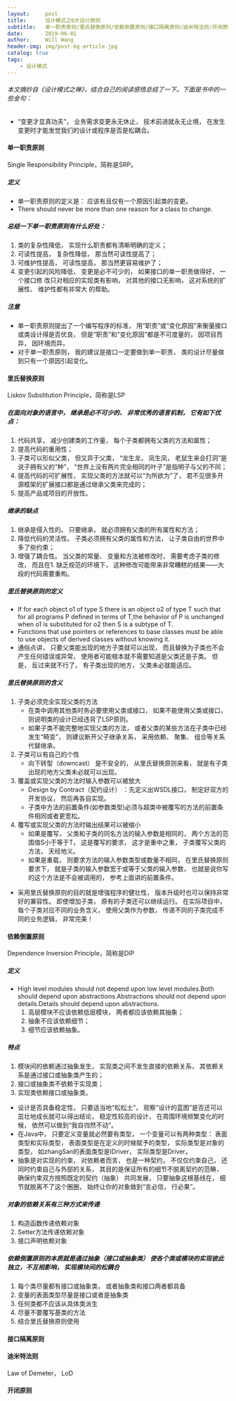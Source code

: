 ```yaml
---
layout:     post
title:      设计模式之6大设计原则
subtitle:   单一职责原则/里氏替换原则/依赖倒置原则/接口隔离原则/迪米特法则/开闭原则
date:       2019-06-01
author:     Will Wang
header-img: img/post-bg-article.jpg
catalog: true
tags:
    - 设计模式
---
```


###### 本文摘抄自《设计模式之禅》，结合自己的阅读感悟总结了一下。下面是书中的一些金句：
- “变更才显真功夫”， 业务需求变更永无休止， 技术前进就永无止境， 在发生变更时才能发觉我们的设计或程序是否是松耦合。

#### 单一职责原则
Single Responsibility Principle，简称是SRP。 
##### 定义
- 单一职责原则的定义是： 应该有且仅有一个原因引起类的变更。
- There should never be more than one reason for a class to change.

##### 总结一下单一职责原则有什么好处：
1. 类的复杂性降低， 实现什么职责都有清晰明确的定义；
1. 可读性提高， 复杂性降低， 那当然可读性提高了；
1. 可维护性提高， 可读性提高， 那当然更容易维护了；
1. 变更引起的风险降低， 变更是必不可少的， 如果接口的单一职责做得好， 一个接口修
改只对相应的实现类有影响， 对其他的接口无影响， 这对系统的扩展性、 维护性都有非常大
的帮助。

##### 注意 
- 单一职责原则提出了一个编写程序的标准， 用“职责”或“变化原因”来衡量接口或类设计得是否优良， 但是“职责”和“变化原因”都是不可度量的， 因项目而异， 因环境而异。
- 对于单一职责原则， 我的建议是接口一定要做到单一职责， 类的设计尽量做到只有一个原因引起变化。


#### 里氏替换原则
Liskov Substitution Principle，简称是LSP
##### 在面向对象的语言中， 继承是必不可少的、 非常优秀的语言机制， 它有如下优点：
1. 代码共享， 减少创建类的工作量， 每个子类都拥有父类的方法和属性；
1. 提高代码的重用性；
1. 子类可以形似父类， 但又异于父类， “龙生龙， 凤生凤， 老鼠生来会打洞”是说子拥有父的“种”， “世界上没有两片完全相同的叶子”是指明子与父的不同；
1. 提高代码的可扩展性， 实现父类的方法就可以“为所欲为”了， 君不见很多开源框架的扩展接口都是通过继承父类来完成的；
1. 提高产品或项目的开放性。

##### 继承的缺点
1. 继承是侵入性的。 只要继承， 就必须拥有父类的所有属性和方法；
1. 降低代码的灵活性。 子类必须拥有父类的属性和方法， 让子类自由的世界中多了些约束；
1. 增强了耦合性。 当父类的常量、 变量和方法被修改时， 需要考虑子类的修改， 而且在1. 缺乏规范的环境下， 这种修改可能带来非常糟糕的结果——大段的代码需要重构。

##### 里氏替换原则的定义
- If for each object o1 of type S there is an object o2 of type T such that for all programs P defined in terms of T,the behavior of P is unchanged when o1 is substituted for o2 then S is a subtype of T.
- Functions that use pointers or references to base classes must be able to use objects of derived classes without knowing it.
- 通俗点讲， 只要父类能出现的地方子类就可以出现， 而且替换为子类也不会产生任何错误或异常， 使用者可能根本就不需要知道是父类还是子类。 但是， 反过来就不行了， 有子类出现的地方， 父类未必就能适应。

##### 里氏替换原则的含义
1. 子类必须完全实现父类的方法
    - 在类中调用其他类时务必要使用父类或接口， 如果不能使用父类或接口， 则说明类的设计已经违背了LSP原则。
    - 如果子类不能完整地实现父类的方法， 或者父类的某些方法在子类中已经发生“畸变”， 则建议断开父子继承关系， 采用依赖、 聚集、 组合等关系代替继承。
2. 子类可以有自己的个性
    - 向下转型（downcast） 是不安全的， 从里氏替换原则来看， 就是有子类出现的地方父类未必就可以出现。
3. 覆盖或实现父类的方法时输入参数可以被放大
    - Design by Contract（契约设计） ：先定义出WSDL接口， 制定好双方的开发协议， 然后再各自实现。
    - 子类中方法的前置条件(如参数类型)必须与超类中被覆写的方法的前置条件相同或者更宽松。
4. 覆写或实现父类的方法时输出结果可以被缩小
    - 如果是覆写， 父类和子类的同名方法的输入参数是相同的， 两个方法的范围值S小于等于T， 这是覆写的要求， 这才是重中之重， 子类覆写父类的方法， 天经地义。 
    - 如果是重载， 则要求方法的输入参数类型或数量不相同， 在里氏替换原则要求下， 就是子类的输入参数宽于或等于父类的输入参数， 也就是说你写的这个方法是不会被调用的， 参考上面讲的前置条件。
- 采用里氏替换原则的目的就是增强程序的健壮性， 版本升级时也可以保持非常好的兼容性。 即使增加子类， 原有的子类还可以继续运行。 在实际项目中， 每个子类对应不同的业务含义， 使用父类作为参数， 传递不同的子类完成不同的业务逻辑， 非常完美！


#### 依赖倒置原则
Dependence Inversion Principle，简称是DIP
##### 定义
- High level modules should not depend upon low level modules.Both should depend upon abstractions.Abstractions should not depend upon details.Details should depend upon abstractions.
    1. 高层模块不应该依赖低层模块， 两者都应该依赖其抽象；
    1. 抽象不应该依赖细节；
    1. 细节应该依赖抽象。

##### 特点
1. 模块间的依赖通过抽象发生， 实现类之间不发生直接的依赖关系， 其依赖关系是通过接口或抽象类产生的；
1. 接口或抽象类不依赖于实现类；
1. 实现类依赖接口或抽象类。

- 设计是否具备稳定性， 只要适当地“松松土”， 观察“设计的蓝图”是否还可以茁壮地成长就可以得出结论， 稳定性较高的设计， 在周围环境频繁变化的时候， 依然可以做到“我自岿然不动”。
- 在Java中， 只要定义变量就必然要有类型， 一个变量可以有两种类型： 表面类型和实际类型， 表面类型是在定义的时候赋予的类型， 实际类型是对象的类型， 如zhangSan的表面类型是IDriver， 实际类型是Driver。
- 抽象是对实现的约束， 对依赖者而言， 也是一种契约， 不仅仅约束自己， 还同时约束自己与外部的关系， 其目的是保证所有的细节不脱离契约的范畴， 确保约束双方按照既定的契约（抽象） 共同发展， 只要抽象这根基线在， 细节就脱离不了这个圈圈， 始终让你的对象做到“言必信， 行必果”。

##### 对象的依赖关系有三种方式来传递
1. 构造函数传递依赖对象
2. Setter方法传递依赖对象
3. 接口声明依赖对象

##### 依赖倒置原则的本质就是通过抽象（接口或抽象类） 使各个类或模块的实现彼此独立，不互相影响， 实现模块间的松耦合
1. 每个类尽量都有接口或抽象类， 或者抽象类和接口两者都具备
1. 变量的表面类型尽量是接口或者是抽象类
1. 任何类都不应该从具体类派生
1. 尽量不要覆写基类的方法
1. 结合里氏替换原则使用


#### 接口隔离原则



#### 迪米特法则
Law of Demeter， LoD



#### 开闭原则